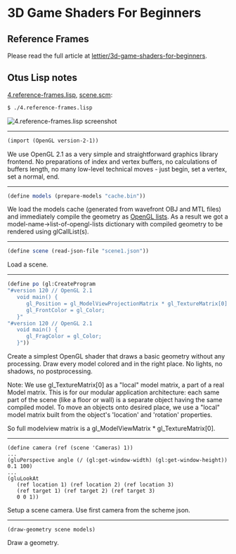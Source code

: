 # 3D Game Shaders For Beginners

## Reference Frames

Please read the full article at [lettier/3d-game-shaders-for-beginners](https://github.com/lettier/3d-game-shaders-for-beginners/blob/master/sections/reference-frames.md).

## Otus Lisp notes

[4.reference-frames.lisp](../4.reference-frames.lisp), [scene.scm](../scene.scm):
```bash
$ ./4.reference-frames.lisp
```

![4.reference-frames.lisp screenshot](https://i.imgur.com/XqMlOmx.png)

---
```scheme
(import (OpenGL version-2-1))
```

We use OpenGL 2.1 as a very simple and straightforward graphics library frontend. No preparations of index and vertex buffers, no calculations of buffers length, no many low-level technical moves - just begin, set a vertex, set a normal, end.

---
```scheme
(define models (prepare-models "cache.bin"))
```

We load the models cache (generated from wavefront OBJ and MTL files) and immediately compile the geometry as [OpenGL lists](https://www.glprogramming.com/red/chapter07.html).
As a result we got a model-name->list-of-opengl-lists dictionary with compiled geometry to be rendered using glCallList(s).

---
```scheme
(define scene (read-json-file "scene1.json"))
```

Load a scene.

---
```scheme
(define po (gl:CreateProgram
"#version 120 // OpenGL 2.1
   void main() {
      gl_Position = gl_ModelViewProjectionMatrix * gl_TextureMatrix[0] * gl_Vertex;
      gl_FrontColor = gl_Color;
   }"
"#version 120 // OpenGL 2.1
   void main() {
      gl_FragColor = gl_Color;
   }"))
```

Create a simplest OpenGL shader that draws a basic geometry without any processing. Draw every model colored and in the right place. No lights, no shadows, no postprocessing.

Note: We use gl_TextureMatrix[0] as a "local" model matrix, a part of a real Model matrix. This is for our modular application architecture: each same part of the scene (like a floor or wall) is a separate object having the same compiled model. To move an objects onto desired place, we use a "local" model matrix built from the object's 'location' and 'rotation' properties.

So full modelview matrix is a gl_ModelViewMatrix * gl_TextureMatrix[0].

---
```
(define camera (ref (scene 'Cameras) 1))
...
(gluPerspective angle (/ (gl:get-window-width) (gl:get-window-height)) 0.1 100)
...
(gluLookAt
   (ref location 1) (ref location 2) (ref location 3)
   (ref target 1) (ref target 2) (ref target 3)
   0 0 1))
```

Setup a scene camera. Use first camera from the scheme json.

---
```
(draw-geometry scene models)
```

Draw a geometry.
